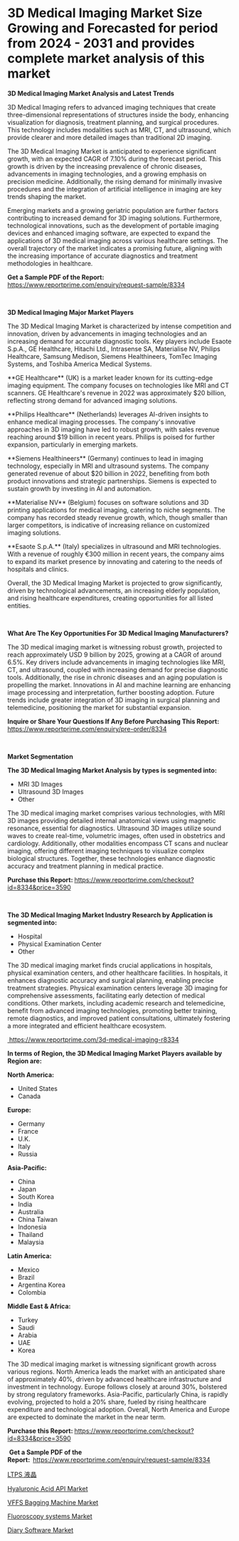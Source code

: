 <p><h1>3D Medical Imaging Market Size Growing and Forecasted for period from 2024 - 2031 and provides complete market analysis of this market</h1></p><p><strong>3D Medical Imaging Market Analysis and Latest Trends</strong></p>
<p><p>3D Medical Imaging refers to advanced imaging techniques that create three-dimensional representations of structures inside the body, enhancing visualization for diagnosis, treatment planning, and surgical procedures. This technology includes modalities such as MRI, CT, and ultrasound, which provide clearer and more detailed images than traditional 2D imaging.</p><p>The 3D Medical Imaging Market is anticipated to experience significant growth, with an expected CAGR of 7.10% during the forecast period. This growth is driven by the increasing prevalence of chronic diseases, advancements in imaging technologies, and a growing emphasis on precision medicine. Additionally, the rising demand for minimally invasive procedures and the integration of artificial intelligence in imaging are key trends shaping the market.</p><p>Emerging markets and a growing geriatric population are further factors contributing to increased demand for 3D imaging solutions. Furthermore, technological innovations, such as the development of portable imaging devices and enhanced imaging software, are expected to expand the applications of 3D medical imaging across various healthcare settings. The overall trajectory of the market indicates a promising future, aligning with the increasing importance of accurate diagnostics and treatment methodologies in healthcare.</p></p>
<p><strong>Get a Sample PDF of the Report:&nbsp;</strong> <a href="https://www.reportprime.com/enquiry/request-sample/8334">https://www.reportprime.com/enquiry/request-sample/8334</a></p>
<p>&nbsp;</p>
<p><strong>3D Medical Imaging Major Market Players</strong></p>
<p><p>The 3D Medical Imaging Market is characterized by intense competition and innovation, driven by advancements in imaging technologies and an increasing demand for accurate diagnostic tools. Key players include Esaote S.p.A., GE Healthcare, Hitachi Ltd., Intrasense SA, Materialise NV, Philips Healthcare, Samsung Medison, Siemens Healthineers, TomTec Imaging Systems, and Toshiba America Medical Systems.</p><p>**GE Healthcare** (UK) is a market leader known for its cutting-edge imaging equipment. The company focuses on technologies like MRI and CT scanners. GE Healthcare's revenue in 2022 was approximately $20 billion, reflecting strong demand for advanced imaging solutions.</p><p>**Philips Healthcare** (Netherlands) leverages AI-driven insights to enhance medical imaging processes. The company's innovative approaches in 3D imaging have led to robust growth, with sales revenue reaching around $19 billion in recent years. Philips is poised for further expansion, particularly in emerging markets.</p><p>**Siemens Healthineers** (Germany) continues to lead in imaging technology, especially in MRI and ultrasound systems. The company generated revenue of about $20 billion in 2022, benefiting from both product innovations and strategic partnerships. Siemens is expected to sustain growth by investing in AI and automation.</p><p>**Materialise NV** (Belgium) focuses on software solutions and 3D printing applications for medical imaging, catering to niche segments. The company has recorded steady revenue growth, which, though smaller than larger competitors, is indicative of increasing reliance on customized imaging solutions.</p><p>**Esaote S.p.A.** (Italy) specializes in ultrasound and MRI technologies. With a revenue of roughly €300 million in recent years, the company aims to expand its market presence by innovating and catering to the needs of hospitals and clinics.</p><p>Overall, the 3D Medical Imaging Market is projected to grow significantly, driven by technological advancements, an increasing elderly population, and rising healthcare expenditures, creating opportunities for all listed entities.</p></p>
<p>&nbsp;</p>
<p><strong>What Are The Key Opportunities For 3D Medical Imaging Manufacturers?</strong></p>
<p><p>The 3D medical imaging market is witnessing robust growth, projected to reach approximately USD 9 billion by 2025, growing at a CAGR of around 6.5%. Key drivers include advancements in imaging technologies like MRI, CT, and ultrasound, coupled with increasing demand for precise diagnostic tools. Additionally, the rise in chronic diseases and an aging population is propelling the market. Innovations in AI and machine learning are enhancing image processing and interpretation, further boosting adoption. Future trends include greater integration of 3D imaging in surgical planning and telemedicine, positioning the market for substantial expansion.</p></p>
<p><strong>Inquire or Share Your Questions If Any Before Purchasing This Report:</strong> <a href="https://www.reportprime.com/enquiry/pre-order/8334">https://www.reportprime.com/enquiry/pre-order/8334</a></p>
<p>&nbsp;</p>
<p><strong>Market Segmentation</strong></p>
<p><strong>The 3D Medical Imaging Market Analysis by types is segmented into:</strong></p>
<p><ul><li>MRI 3D Images</li><li>Ultrasound 3D Images</li><li>Other</li></ul></p>
<p><p>The 3D medical imaging market comprises various technologies, with MRI 3D images providing detailed internal anatomical views using magnetic resonance, essential for diagnostics. Ultrasound 3D images utilize sound waves to create real-time, volumetric images, often used in obstetrics and cardiology. Additionally, other modalities encompass CT scans and nuclear imaging, offering different imaging techniques to visualize complex biological structures. Together, these technologies enhance diagnostic accuracy and treatment planning in medical practice.</p></p>
<p><strong>Purchase this Report:&nbsp;</strong><a href="https://www.reportprime.com/checkout?id=8334&price=3590">https://www.reportprime.com/checkout?id=8334&price=3590</a></p>
<p>&nbsp;</p>
<p><strong>The 3D Medical Imaging Market Industry Research by Application is segmented into:</strong></p>
<p><ul><li>Hospital</li><li>Physical Examination Center</li><li>Other</li></ul></p>
<p><p>The 3D medical imaging market finds crucial applications in hospitals, physical examination centers, and other healthcare facilities. In hospitals, it enhances diagnostic accuracy and surgical planning, enabling precise treatment strategies. Physical examination centers leverage 3D imaging for comprehensive assessments, facilitating early detection of medical conditions. Other markets, including academic research and telemedicine, benefit from advanced imaging technologies, promoting better training, remote diagnostics, and improved patient consultations, ultimately fostering a more integrated and efficient healthcare ecosystem.</p></p>
<p><a href="https://www.reportprime.com/3d-medical-imaging-r8334">&nbsp;https://www.reportprime.com/3d-medical-imaging-r8334</a></p>
<p><strong>In terms of Region, the 3D Medical Imaging Market Players available by Region are:</strong></p>
<p>
    <p> <strong> North America: </strong>
        <ul>
            <li>United States</li>
            <li>Canada</li>
        </ul>
        </p> 
    <p> <strong> Europe: </strong>
        <ul>
            <li>Germany</li>
            <li>France</li>
            <li>U.K.</li>
            <li>Italy</li>
            <li>Russia</li>
        </ul>
        </p> 
    <p> <strong> Asia-Pacific: </strong>
        <ul>
            <li>China</li>
            <li>Japan</li>
            <li>South Korea</li>
            <li>India</li>
            <li>Australia</li>
            <li>China Taiwan</li>
            <li>Indonesia</li>
            <li>Thailand</li>
            <li>Malaysia</li>
        </ul>
        </p> 
    <p> <strong> Latin America: </strong>
        <ul>
            <li>Mexico</li>
            <li>Brazil</li>
            <li>Argentina Korea</li>
            <li>Colombia</li>
        </ul>
        </p> 
    <p> <strong> Middle East & Africa: </strong>
        <ul>
            <li>Turkey</li>
            <li>Saudi</li>
            <li>Arabia</li>
            <li>UAE</li>
            <li>Korea</li>
        </ul>
    </p>
    </p>
<p><p>The 3D medical imaging market is witnessing significant growth across various regions. North America leads the market with an anticipated share of approximately 40%, driven by advanced healthcare infrastructure and investment in technology. Europe follows closely at around 30%, bolstered by strong regulatory frameworks. Asia-Pacific, particularly China, is rapidly evolving, projected to hold a 20% share, fueled by rising healthcare expenditure and technological adoption. Overall, North America and Europe are expected to dominate the market in the near term.</p></p>
<p><strong>Purchase this Report: </strong><a href="https://www.reportprime.com/checkout?id=8334&price=3590">https://www.reportprime.com/checkout?id=8334&price=3590</a></p>
<p>&nbsp;<strong>Get a Sample PDF of the Report:&nbsp;&nbsp;</strong><a href="https://www.reportprime.com/enquiry/request-sample/8334">https://www.reportprime.com/enquiry/request-sample/8334</a></p>
<p><strong></strong></p>
<p><p><a href="https://medium.com/@ryanmarc1930/ltps-lcd-market-%E3%81%AF-%E3%82%B3%E3%82%B9%E3%83%88%E7%AE%A1%E7%90%86%E3%81%A8%E5%8A%B9%E7%8E%87%E5%90%91%E4%B8%8A%E3%82%92%E5%84%AA%E5%85%88%E3%81%97%E3%81%BE%E3%81%99-%E3%81%95%E3%82%89%E3%81%AB-%E5%A0%B1%E5%91%8A%E6%9B%B8%E3%81%AF%E5%B8%82%E5%A0%B4%E3%81%AE%E9%9C%80%E8%A6%81%E9%9D%A2%E3%81%A8%E4%BE%9B%E7%B5%A6%E9%9D%A2%E3%81%AE%E4%B8%A1%E6%96%B9%E3%82%92%E3%82%AB%E3%83%90%E3%83%BC%E3%81%97%E3%81%A6%E3%81%84%E3%81%BE%E3%81%99-ltps-lcd-%E5%B8%82%E5%A0%B4%E3%81%AF-2024-%E3%81%8B%E3%82%89-5-4-4b0adfc3df6c">LTPS 液晶</a></p><p><a href="https://issuu.com/reportprime-2/docs/hyaluronic-acid-api-market-size-203_3f35fb20ef25e8">Hyaluronic Acid API Market</a></p><p><a href="https://www.linkedin.com/pulse/global-vffs-bagging-machine-industry-types-applications-z2aze?trackingId=yterJS%2BtSs%2BB69E2AAU5SQ%3D%3D">VFFS Bagging Machine Market</a></p><p><a href="https://github.com/indrystar/Market-Research-Report-List-4/blob/main/fluoroscopy-systems-market.md">Fluoroscopy systems Market</a></p><p><a href="https://issuu.com/reportprime-2/docs/diary-software-market-size-2030.ppt_a42f547cd5722b">Diary Software Market</a></p></p>